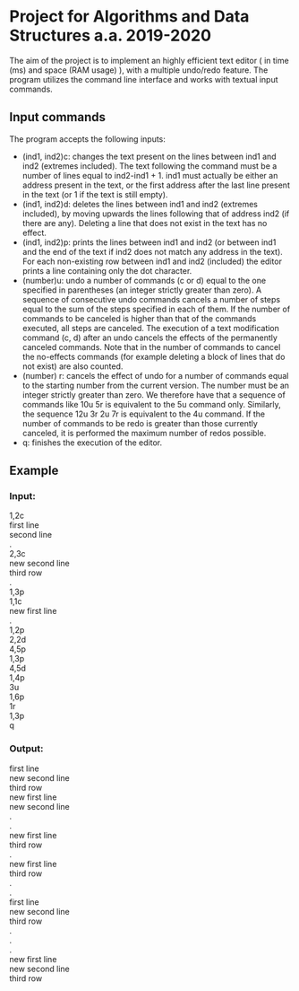 # Project for Algorithms and Data Structures a.a. 2019-2020
The aim of the project is to implement an highly efficient text editor ( in time (ms) and space (RAM usage) ), with a multiple undo/redo feature. The program utilizes the command line interface and works with textual input commands.

## Input commands


The program accepts the following inputs:

- (ind1, ind2)c:  changes the text present on the lines between ind1 and ind2 (extremes
included). The text following the command must be a number of
lines equal to ind2-ind1 + 1. ind1 must actually be either an address
present in the text, or the first address after the last line present
in the text (or 1 if the text is still empty).
- (ind1, ind2)d: deletes the lines between ind1 and ind2 (extremes included), by moving
upwards the lines following that of address ind2 (if there are any).
Deleting a line that does not exist in the text has no effect.
- (ind1, ind2)p: prints the lines between ind1 and ind2 (or between ind1 and the end of the text
if ind2 does not match any address in the text). For each non-existing row  between ind1 and ind2 (included) the editor prints
a line containing only the dot character.
- (number)u: undo a number of commands (c or d) equal to the one specified in parentheses (an integer strictly greater than zero). A sequence of consecutive undo commands
cancels a number of steps equal to the sum of the steps specified in each of them. If the number of commands to be canceled is 
higher than that of the commands executed, all steps are canceled.
The execution of a text modification command (c, d) after an undo
cancels the effects of the permanently canceled commands. Note that in the
number of commands to cancel the no-effects commands (for example deleting a block of lines that
do not exist) are also counted.
- (number) r: cancels the effect of undo for a number of commands equal to the starting number
from the current version. The number must be
an integer strictly greater than zero. We therefore have that a sequence
of commands like
10u
5r
is equivalent to the 5u command only. Similarly, the sequence
12u
3r
2u
7r
is equivalent to the 4u command. If the number of commands to be redo is greater than those currently canceled, it is performed
the maximum number of redos possible.
- q: finishes the execution of the editor.

## Example

### Input: 
1,2c<br />
first line<br />
second line<br />
.<br />
2,3c<br />
new second line<br />
third row<br />
.<br />
1,3p<br />
1,1c<br />
new first line<br />
.<br />
1,2p<br />
2,2d<br />
4,5p<br />
1,3p<br />
4,5d<br />
1,4p<br />
3u<br />
1,6p<br />
1r<br />
1,3p<br />
q<br />


### Output:
first line<br />
new second line<br />
third row<br />
new first line<br />
new second line<br />
.<br />
.<br />
new first line<br />
third row<br />
.<br />
new first line<br />
third row<br />
.<br />
.<br />
first line<br />
new second line<br />
third row<br />
.<br />
.<br />
.<br />
new first line<br />
new second line<br />
third row<br />
